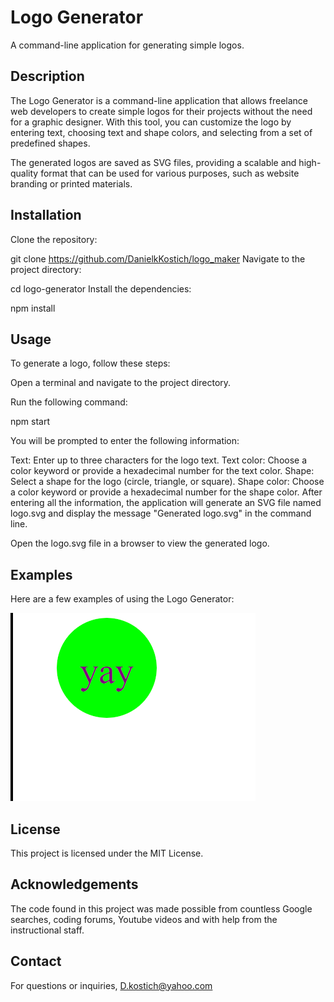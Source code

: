 # Logo Generator
A command-line application for generating simple logos.

## Description
The Logo Generator is a command-line application that allows freelance web developers to create simple logos for their projects without the need for a graphic designer. With this tool, you can customize the logo by entering text, choosing text and shape colors, and selecting from a set of predefined shapes.

The generated logos are saved as SVG files, providing a scalable and high-quality format that can be used for various purposes, such as website branding or printed materials.

## Installation
Clone the repository:

git clone https://github.com/DanielkKostich/logo_maker
Navigate to the project directory:

cd logo-generator
Install the dependencies:

npm install

## Usage
To generate a logo, follow these steps:

Open a terminal and navigate to the project directory.

Run the following command:

npm start

You will be prompted to enter the following information:

Text: Enter up to three characters for the logo text.
Text color: Choose a color keyword or provide a hexadecimal number for the text color.
Shape: Select a shape for the logo (circle, triangle, or square).
Shape color: Choose a color keyword or provide a hexadecimal number for the shape color.
After entering all the information, the application will generate an SVG file named logo.svg and display the message "Generated logo.svg" in the command line.

Open the logo.svg file in a browser to view the generated logo.

## Examples
Here are a few examples of using the Logo Generator:

<img src="./examples/svg_logo_example.png"></img>
## License
This project is licensed under the MIT License.

## Acknowledgements
The code found in this project was made possible from countless Google searches, coding forums, Youtube videos and with help from the instructional staff. 

## Contact
For questions or inquiries, D.kostich@yahoo.com

